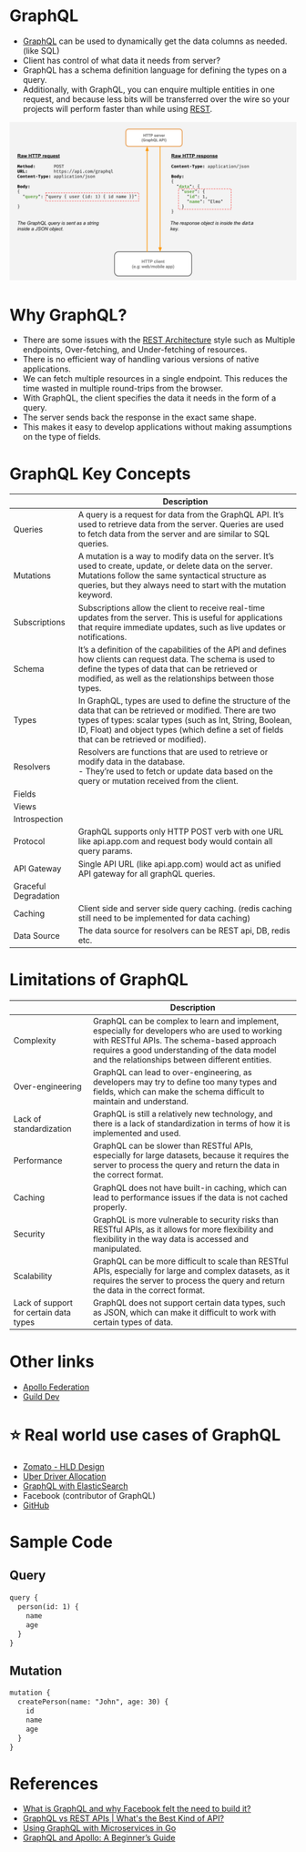 
# GraphQL
- [GraphQL](https://graphql.org) can be used to dynamically get the data columns as needed. (like SQL)
- Client has control of what data it needs from server?
- GraphQL has a schema definition language for defining the types on a query.
- Additionally, with GraphQL, you can enquire multiple entities in one request, and because less bits will be transferred over the wire so your projects will perform faster than while using [REST](REST.md).

![img.png](assests/graphql.png)

# Why GraphQL?
- There are some issues with the [REST Architecture](REST.md) style such as Multiple endpoints, Over-fetching, and Under-fetching of resources.
- There is no efficient way of handling various versions of native applications.
- We can fetch multiple resources in a single endpoint. This reduces the time wasted in multiple round-trips from the browser.
- With GraphQL, the client specifies the data it needs in the form of a query.
- The server sends back the response in the exact same shape.
- This makes it easy to develop applications without making assumptions on the type of fields.

# GraphQL Key Concepts

|                      | Description                                                                                                                                                                                                                                                               |
|----------------------|---------------------------------------------------------------------------------------------------------------------------------------------------------------------------------------------------------------------------------------------------------------------------|
| Queries              | A query is a request for data from the GraphQL API. It’s used to retrieve data from the server. Queries are used to fetch data from the server and are similar to SQL queries.                                                                                            |
| Mutations            | A mutation is a way to modify data on the server. It’s used to create, update, or delete data on the server. Mutations follow the same syntactical structure as queries, but they always need to start with the mutation keyword.                                         |
| Subscriptions        | Subscriptions allow the client to receive real-time updates from the server. This is useful for applications that require immediate updates, such as live updates or notifications.                                                                                       |
| Schema               | It’s a definition of the capabilities of the API and defines how clients can request data. The schema is used to define the types of data that can be retrieved or modified, as well as the relationships between those types.                                            |
| Types                | In GraphQL, types are used to define the structure of the data that can be retrieved or modified. There are two types of types: scalar types (such as Int, String, Boolean, ID, Float) and object types (which define a set of fields that can be retrieved or modified). |
| Resolvers            | Resolvers are functions that are used to retrieve or modify data in the database. <br/>- They’re used to fetch or update data based on the query or mutation received from the client.                                                                                    |
| Fields               |                                                                                                                                                                                                                                                                           |
| Views                |                                                                                                                                                                                                                                                                           |
| Introspection        |                                                                                                                                                                                                                                                                           |
| Protocol             | GraphQL supports only HTTP POST verb with one URL like api.app.com and request body would contain all query params.                                                                                                                                                       |
| API Gateway          | Single API URL (like api.app.com) would act as unified API gateway for all graphQL queries.                                                                                                                                                                               |
| Graceful Degradation |                                                                                                                                                                                                                                                                           |
| Caching              | Client side and server side query caching. (redis caching still need to be implemented for data caching)                                                                                                                                                                  |
| Data Source          | The data source for resolvers can be REST api, DB, redis etc.                                                                                                                                                                                                             |

# Limitations of GraphQL

|                                        | Description                                                                                                                                                                                                                                     |
|----------------------------------------|-------------------------------------------------------------------------------------------------------------------------------------------------------------------------------------------------------------------------------------------------|
| Complexity                             | GraphQL can be complex to learn and implement, especially for developers who are used to working with RESTful APIs. The schema-based approach requires a good understanding of the data model and the relationships between different entities. |
| Over-engineering                       | GraphQL can lead to over-engineering, as developers may try to define too many types and fields, which can make the schema difficult to maintain and understand.                                                                                |
| Lack of standardization                | GraphQL is still a relatively new technology, and there is a lack of standardization in terms of how it is implemented and used.                                                                                                                |
| Performance                            | GraphQL can be slower than RESTful APIs, especially for large datasets, because it requires the server to process the query and return the data in the correct format.                                                                          |
| Caching                                | GraphQL does not have built-in caching, which can lead to performance issues if the data is not cached properly.                                                                                                                                |
| Security                               | GraphQL is more vulnerable to security risks than RESTful APIs, as it allows for more flexibility and flexibility in the way data is accessed and manipulated.                                                                                  |
| Scalability                            | GraphQL can be more difficult to scale than RESTful APIs, especially for large and complex datasets, as it requires the server to process the query and return the data in the correct format.                                                  |
| Lack of support for certain data types | GraphQL does not support certain data types, such as JSON, which can make it difficult to work with certain types of data.                                                                                                                      |


# Other links
- [Apollo Federation](https://www.apollographql.com/docs/federation/)
- [Guild Dev](https://the-guild.dev/)

# :star: Real world use cases of GraphQL
- [Zomato - HLD Design](../0_HLDUseCasesProblems/FoodOrderingZomatoSwiggy/Readme.md)
- [Uber Driver Allocation](../0_HLDUseCasesProblems/DriverAllocationUberGoJek/Readme.md)
- [GraphQL with ElasticSearch](../3_DatabaseServices/9_Search-Databases/ElasticSearch/GraphQLSupport.md)
- Facebook (contributor of GraphQL)
- [GitHub](https://github.com/shurcooL/githubv4)

# Sample Code

## Query
````
query {
  person(id: 1) {
    name
    age
  }
}
````

## Mutation
````
mutation {
  createPerson(name: "John", age: 30) {
    id
    name
    age
  }
}
````

# References
- [What is GraphQL and why Facebook felt the need to build it?](https://buddy.works/tutorials/what-is-graphql-and-why-facebook-felt-the-need-to-build-it#why-facebook-built-graphql)
- [GraphQL vs REST APIs | What's the Best Kind of API?](https://www.youtube.com/watch?v=F0_pkxQMZnc)
- [Using GraphQL with Microservices in Go](https://outcrawl.com/go-graphql-gateway-microservices)
- [GraphQL and Apollo: A Beginner’s Guide](https://krishcdbry.medium.com/graphql-and-apollo-a-beginners-guide-84c60d55dda2)